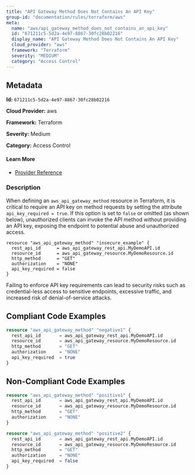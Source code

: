 ```yaml
---
title: "API Gateway Method Does Not Contains An API Key"
group-id: "documentation/rules/terraform/aws"
meta:
  name: "aws/api_gateway_method_does_not_contains_an_api_key"
  id: "671211c5-5d2a-4e97-8867-30fc28b02216"
  display_name: "API Gateway Method Does Not Contains An API Key"
  cloud_provider: "aws"
  framework: "Terraform"
  severity: "MEDIUM"
  category: "Access Control"
---
```

## Metadata

**Id:** `671211c5-5d2a-4e97-8867-30fc28b02216`

**Cloud Provider:** aws

**Framework:** Terraform

**Severity:** Medium

**Category:** Access Control

#### Learn More

 - [Provider Reference](https://registry.terraform.io/providers/hashicorp/aws/latest/docs/resources/api_gateway_method)

### Description

 When defining an `aws_api_gateway_method` resource in Terraform, it is critical to require an API key on method requests by setting the attribute `api_key_required = true`. If this option is set to `false` or omitted (as shown below), unauthorized clients can invoke the API method without providing an API key, exposing the endpoint to potential abuse and unauthorized access.

```
resource "aws_api_gateway_method" "insecure_example" {
  rest_api_id      = aws_api_gateway_rest_api.MyDemoAPI.id
  resource_id      = aws_api_gateway_resource.MyDemoResource.id
  http_method      = "GET"
  authorization    = "NONE"
  api_key_required = false
}
```

Failing to enforce API key requirements can lead to security risks such as credential-less access to sensitive endpoints, excessive traffic, and increased risk of denial-of-service attacks.


## Compliant Code Examples
```terraform
resource "aws_api_gateway_method" "negative1" {
  rest_api_id       = aws_api_gateway_rest_api.MyDemoAPI.id
  resource_id       = aws_api_gateway_resource.MyDemoResource.id
  http_method       = "GET"
  authorization     = "NONE"
  api_key_required  = true
}


```
## Non-Compliant Code Examples
```terraform
resource "aws_api_gateway_method" "positive1" {
  rest_api_id       = aws_api_gateway_rest_api.MyDemoAPI.id
  resource_id       = aws_api_gateway_resource.MyDemoResource.id
  http_method       = "GET"
  authorization     = "NONE"
}

resource "aws_api_gateway_method" "positive2" {
  rest_api_id       = aws_api_gateway_rest_api.MyDemoAPI.id
  resource_id       = aws_api_gateway_resource.MyDemoResource.id
  http_method       = "GET"
  authorization     = "NONE"
  api_key_required  = false
}


```